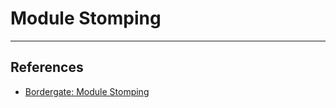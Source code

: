 # Module Stomping

---
## References

- [Bordergate: Module Stomping](https://www.bordergate.co.uk/module-stomping/)